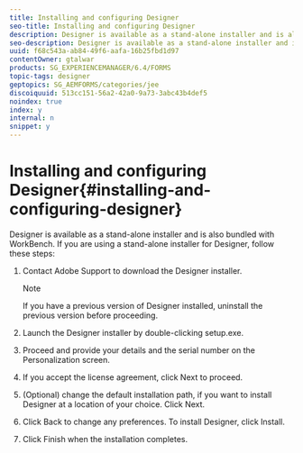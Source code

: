 ```yaml
---
title: Installing and configuring Designer
seo-title: Installing and configuring Designer
description: Designer is available as a stand-alone installer and is also bundled with Workbench. Learn how to install stand-alone Designer.  
seo-description: Designer is available as a stand-alone installer and is also bundled with Workbench. Learn how to install stand-alone Designer.  
uuid: f68c543a-ab84-49f6-aafa-16b25fbd1d97
contentOwner: gtalwar
products: SG_EXPERIENCEMANAGER/6.4/FORMS
topic-tags: designer
geptopics: SG_AEMFORMS/categories/jee
discoiquuid: 513cc151-56a2-42a0-9a73-3abc43b4def5
noindex: true
index: y
internal: n
snippet: y
---
```


# Installing and configuring Designer{#installing-and-configuring-designer}

Designer is available as a stand-alone installer and is also bundled with WorkBench. If you are using a stand-alone installer for Designer, follow these steps:

1. Contact Adobe Support to download the Designer installer.

   >[!NOTE]
   >
   >If you have a previous version of Designer installed, uninstall the previous version before proceeding.

1. Launch the Designer installer by double-clicking setup.exe.
1. Proceed and provide your details and the serial number on the Personalization screen.
1. If you accept the license agreement, click Next to proceed.
1. (Optional) change the default installation path, if you want to install Designer at a location of your choice. Click Next.
1. Click Back to change any preferences. To install Designer, click Install.
1. Click Finish when the installation completes.

